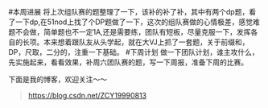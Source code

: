#本周进展
将上次组队赛的题整理了一下，该补的补了补，其中有两个dp题，看了一下dp,在51nod上找了个DP题做了一下，这次的组队赛做的心情极差，感觉难题不会做，简单题也不一定1A,还是需要练，团队有短板，尽量克服一下，发挥各自的长项。本来想着跟队友从头学起，就在大VJ上抓了一套题，关于前缀和，DP，尺取，二分的，注重一下基础。
#下周计划
做一下团队计划，谁主攻什么，先实施起来，看看效果，补周六团队赛的题，写一下周报，准备下周的比赛。



下面是我的博客，欢迎关注～～

> https://blog.csdn.net/ZCY19990813 
